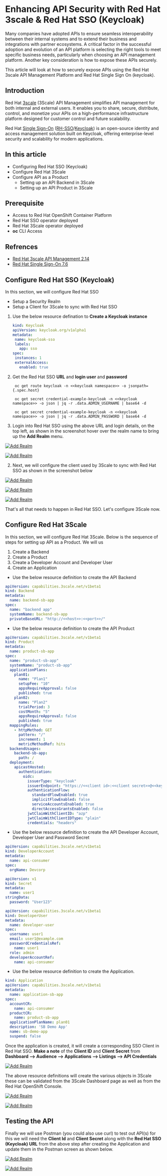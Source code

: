 
# Enhancing API Security with Red Hat 3scale & Red Hat SSO (Keycloak)

Many companies have adopted APIs to ensure seamless interoperability between their internal systems and to extend their business and integrations with partner ecosystems. A critical factor in the successful adoption and evolution of an API platform is selecting the right tools to meet specific business needs, particularly when choosing an API management platform. Another key consideration is how to expose these APIs securely.

This article will look at how to securely expose APIs using the Red Hat 3scale API Management Platform and Red Hat Single Sign On (keycloak).

## Introduction
Red Hat [3scale](https://developers.redhat.com/products/3scale/overview) (3Scale) API Management simplifies API management for both internal and external users. It enables you to share, secure, distribute, control, and monetize your APIs on a high-performance infrastructure platform designed for customer control and future scalability.

Red Hat [Single Sign-On](https://access.redhat.com/products/red-hat-single-sign-on) ([RH-SSO](https://access.redhat.com/products/red-hat-single-sign-on)/[Keycloak](https://www.keycloak.org/)) is an open-source identity and access management solution built on Keycloak, offering enterprise-level security and scalability for modern applications.


## In this article
 - Configuring Red Hat SSO (Keycloak)
 - Configure Red Hat 3Scale
 - Configure API as a Product
	 - Setting up an API Backend in 3Scale
	 - Setting up an API Product in 3Scale 

## Prerequisite
 - Access to Red Hat OpenShift Container Platform
 - Red Hat SSO operator deployed
 - Red Hat 3Scale operator deployed
 - **oc** CLI Access

## Refrences
 - [Red Hat 3scale API Management 2.14](https://docs.redhat.com/en/documentation/red_hat_3scale_api_management/2.14/)
 - [Red Hat Single Sign-On 7.6](https://docs.redhat.com/en/documentation/red_hat_single_sign-on/7.6)

## Configure Red Hat SSO (Keycloak)
In this section, we will configure Red Hat SSO
 - Setup a Security Realm
 - Setup a Client for 3Scale to sync with Red Hat SSO

1. Use the below resource defination to **Create a Keycloak instance**

   ```yml
   kind: Keycloak
   apiVersion: keycloak.org/v1alpha1
   metadata:
    name: keycloak-sso
    labels:
      app: sso
   spec:
    instances: 1
    externalAccess:
      enabled: true
   ```

2. Get the Red Hat SSO **URL** and **login user** and **password**

   ```
    oc get route keycloak -n <<keycloak namespace>> -o jsonpath={.spec.host}

    oc get secret credential-example-keycloak -n <<keycloak namespace>> -o json | jq -r .data.ADMIN_USERNAME | base64 -d

    oc get secret credential-example-keycloak -n <<keycloak namespace>> -o json | jq -r .data.ADMIN_PASSWORD | base64 -d
   ```
   
4. Login into Red Hat SSO using the above URL and login details, on the top left, as shown in the screenshot hover over the realm name to bring up the **Add Realm** menu.

[![Add Realm](https://github.com/rohitralhan/3scale-OpenID-RHSSO/blob/main/images/add-realm.png?raw=true)](https://github.com/rohitralhan/3scale-OpenID-RHSSO/blob/main/images/add-realm.png?raw=true)

[![Add Realm](https://github.com/rohitralhan/3scale-OpenID-RHSSO/blob/main/images/realm.png?raw=true)](https://github.com/rohitralhan/3scale-OpenID-RHSSO/blob/main/images/realm.png?raw=true)


2. Next, we will configure the client used by 3Scale to sync with Red Hat SSO as shown in the screenshot below

[![Add Realm](https://github.com/rohitralhan/3scale-OpenID-RHSSO/blob/main/images/zync-client.png?raw=true)](https://github.com/rohitralhan/3scale-OpenID-RHSSO/blob/main/images/zync-client.png?raw=true)

[![Add Realm](https://github.com/rohitralhan/3scale-OpenID-RHSSO/blob/main/images/zync-client-sa.png?raw=true)](https://github.com/rohitralhan/3scale-OpenID-RHSSO/blob/main/images/zync-client-sa.png?raw=true)

[![Add Realm](https://github.com/rohitralhan/3scale-OpenID-RHSSO/blob/main/images/zync-client-creds.png?raw=true)](https://github.com/rohitralhan/3scale-OpenID-RHSSO/blob/main/images/zync-client-creds.png?raw=true)

That's all that needs to happen in Red Hat SSO. Let's configure 3Scale now.

## Configure Red Hat 3Scale
In this section, we will configure Red Hat 3Scale. Below is the sequence of steps for setting up API as a Product. We will us 
 1. Create a Backend
 2. Create a Product
 3. Create a Developer Account and Developer User
 4. Create an Application

 - Use the below resource definition to create the API Backend

```yml
apiVersion: capabilities.3scale.net/v1beta1
kind: Backend
metadata:
  name: backend-sb-app
spec:
  name: "backend app"
  systemName: backend-sb-app
  privateBaseURL: "http://<<host>>:<<port>>/"
```
- Use the below resource definition to create the API Product
```yaml
apiVersion: capabilities.3scale.net/v1beta1
kind: Product
metadata:
  name: product-sb-app
spec:
  name: "product-sb-app"
  systemName: "product-sb-app"
  applicationPlans:
    plan01:
      name: "Plan1"
      setupFee: "10"
      appsRequireApproval: false
      published: true
    plan02:
      name: "Plan2"
      trialPeriod: 3
      costMonth: "5"
      appsRequireApproval: false
      published: true
  mappingRules:
    - httpMethod: GET
      pattern: "/"
      increment: 1
      metricMethodRef: hits      
  backendUsages:
    backend-sb-app:
      path: /
  deployment:
    apicastHosted:
      authentication:
        oidc:
          issuerType: "keycloak"
          issuerEndpoint: "https://<<client id>:<<client secret>>@<<keycloak URL>>/auth/realms/<<realm name>>"
          authenticationFlow:
            standardFlowEnabled: true
            implicitFlowEnabled: false
            serviceAccountsEnabled: true
            directAccessGrantsEnabled: false
          jwtClaimWithClientID: "azp"
          jwtClaimWithClientIDType: "plain"
          credentials: "headers"
```

- Use the below resource definition to create the API Developer Account, Developer User and Password Secret
```yml
apiVersion: capabilities.3scale.net/v1beta1
kind: DeveloperAccount
metadata:
  name: api-consumer
spec:
  orgName: Devcorp
```
```yml
apiVersion: v1
kind: Secret
metadata:
  name: user1
stringData:
  password: "User123"
```
```yml
apiVersion: capabilities.3scale.net/v1beta1
kind: DeveloperUser
metadata:
  name: developer-user
spec:
  username: user1
  email: user1@example.com
  passwordCredentialsRef:
    name: user1
  role: admin
  developerAccountRef:
    name: api-consumer
```

- Use the below resource definition to create the Application.
```yml
kind: Application
apiVersion: capabilities.3scale.net/v1beta1
metadata:
  name: application-sb-app
spec:
  accountCR:
    name: api-consumer
  productCR:
    name: product-sb-app
  applicationPlanName: plan01
  description: 'SB Demo App'
  name: sb-demo-app
  suspend: false
```

Once the application is created, it will create a corresponding SSO Client in Red Hat SSO. **Make a note** of the **Client ID** and **Client Secret** from  **Dashboard --> Audience --> Applications --> Listings --> API Credentials**

[![Add Realm](https://github.com/rohitralhan/3scale-OpenID-RHSSO/blob/main/images/audience.png?raw=true)](https://github.com/rohitralhan/3scale-OpenID-RHSSO/blob/main/images/audience.png?raw=true)

The above resource definitions will create the various objects in 3Scale these can be validated from the 3Scale Dashboard page as well as from the Red Hat OpenShift Console.

[![Add Realm](https://github.com/rohitralhan/3scale-OpenID-RHSSO/blob/main/images/3scale-dash.png?raw=true)](https://github.com/rohitralhan/3scale-OpenID-RHSSO/blob/main/images/3scale-dash.png?raw=true)

[![Add Realm](https://github.com/rohitralhan/3scale-OpenID-RHSSO/blob/main/images/ocp-all-insts.png?raw=true)](https://github.com/rohitralhan/3scale-OpenID-RHSSO/blob/main/images/ocp-all-insts.png?raw=true)


## Testing the API

Finally we will use Postman (you could also use curl) to test out API(s) for this we will need the **Client Id** and **Client Secret** along with the **Red Hat SSO (Keycloak) URL** from the above step after creating the Application and update them in the Postman screen as shown below.

[![Add Realm](https://github.com/rohitralhan/3scale-OpenID-RHSSO/blob/main/images/postman-get-token.png?raw=true)](https://github.com/rohitralhan/3scale-OpenID-RHSSO/blob/main/images/postman-get-token.png?raw=true)


[![Add Realm](https://github.com/rohitralhan/3scale-OpenID-RHSSO/blob/main/images/postman-send-request.png?raw=true)](https://github.com/rohitralhan/3scale-OpenID-RHSSO/blob/main/images/postman-send-request.png?raw=true)
